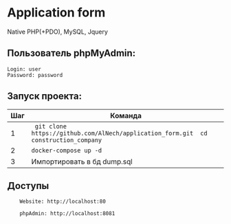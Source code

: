 # Application form
Native PHP(+PDO), MySQL, Jquery

## Пользователь phpMyAdmin:

```
Login: user
Password: password
```


## Запуск проекта:

| Шаг | Команда               |
|----|------------------------|
| 1  | ` git clone https://github.com/AlNech/application_form.git  cd construction_company`        |
| 2  | `docker-compose up -d`           |
| 3  | Импортировать в бд dump.sql     |


## Доступы
```
    Website: http://localhost:80

    phpAdmin: http://localhost:8081
 ```   
